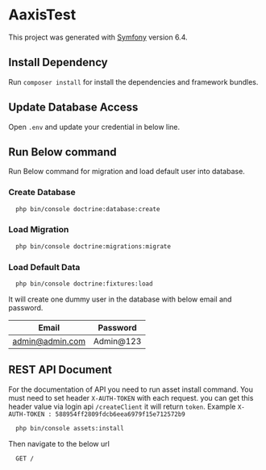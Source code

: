 # AaxisTest

This project was generated with [Symfony](https://symfony.com/doc/current/index.html) version 6.4.

## Install Dependency

Run `composer install` for install the dependencies and framework bundles.

## Update Database Access

Open `.env` and update your credential in below line.

## Run Below command

Run Below command for migration and load default user into database.
### Create Database
```sh
  php bin/console doctrine:database:create
```
### Load Migration
```sh
  php bin/console doctrine:migrations:migrate
```

### Load Default Data

```sh
  php bin/console doctrine:fixtures:load
```
It will create one dummy user in the database with below email and password.

| Email | Password |
| ------ | ------ |
| admin@admin.com | Admin@123 |

## REST API Document

For the documentation of API you need to run asset install command.
You must need to set header `X-AUTH-TOKEN` with each request. you can get this header value via login api `/createClient`
it will return `token`.  Example `X-AUTH-TOKEN : 588954ff2809fdcb6eea6979f15e712572b9`
```sh
  php bin/console assets:install
```
Then navigate to the below url
```http
  GET /
```
